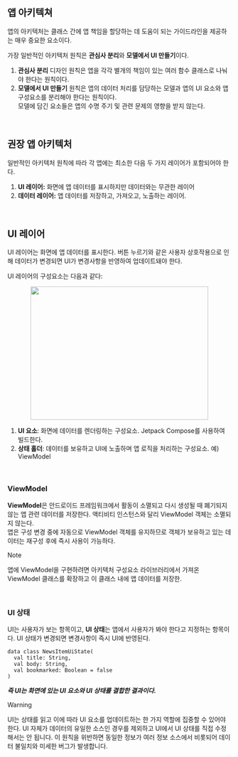 <p>
<h2>앱 아키텍쳐</h2>
  
앱의 아키텍처는 클래스 간에 앱 책임을 할당하는 데 도움이 되는 가이드라인을 제공하는 매우 중요한 요소이다.  

가장 일반적인 아키텍처 원칙은 **관심사 분리**와 **모델에서 UI 만들기**이다.
1. **관심사 분리** 디자인 원칙은 앱을 각각 별개의 책임이 있는 여러 함수 클래스로 나눠야 한다는 원칙이다.
2. **모델에서 UI 만들기** 원칙은 앱의 데이터 처리를 담당하는 모델과 앱의 UI 요소와 앱 구성요소를 분리해야 한다는 원칙이다.   
   모델에 담긴 요소들은 앱의 수명 주기 및 관련 문제의 영향을 받지 않는다.

<br>

<h2>권장 앱 아키텍처</h2>

일반적인 아키텍처 원칙에 따라 각 앱에는 최소한 다음 두 가지 레이어가 포함되어야 한다.
1. **UI 레이어:** 화면에 앱 데이터를 표시하지만 데이터와는 무관한 레이어
2. **데이터 레이어:** 앱 데이터를 저장하고, 가져오고, 노출하는 레이어.

<br>

<h2>UI 레이어</h2>

UI 레이어는 화면에 앱 데이터를 표시한다. 버튼 누르기와 같은 사용자 상호작용으로 인해 데이터가 변경되면 UI가 변경사항을 반영하여 업데이트돼야 한다.

UI 레이어의 구성요소는 다음과 같다:
<p align="center">
  
<img src = "https://developer.android.com/static/codelabs/basic-android-kotlin-compose-viewmodel-and-state/img/6eaee5b38ec247ae_856.png?hl=ko" width=400, height=300/>

1. **UI 요소**: 화면에 데이터를 렌더링하는 구성요소. Jetpack Compose를 사용하여 빌드한다.
2. **상태 홀더**: 데이터를 보유하고 UI에 노출하며 앱 로직을 처리하는 구성요소. 예) ViewModel
   
</p>

<br>

<h3>ViewModel</h3>

**ViewModel**은 안드로이드 프레임워크에서 활동이 소멸되고 다시 생성될 때 폐기되지 않는 앱 관련 데이터를 저장한다. 액티비티 인스턴스와 달리 ViewModel 객체는 소멸되지 않는다.   
앱은 구성 변경 중에 자동으로 ViewModel 객체를 유지하므로 객체가 보유하고 있는 데이터는 재구성 후에 즉시 사용이 가능하다.

>[!NOTE]
> 앱에 ViewModel을 구현하려면 아키텍처 구성요소 라이브러리에서 가져온 ViewModel 클래스를 확장하고 이 클래스 내에 앱 데이터를 저장한.

<br>

<h3>UI 상태</h3>

UI는 사용자가 보는 항목이고, **UI 상태**는 앱에서 사용자가 봐야 한다고 지정하는 항목이다. UI 상태가 변경되면 변경사항이 즉시 UI에 반영된다.
```
data class NewsItemUiState(
  val title: String,
  val body: String,
  val bookmarked: Boolean = false
)
```

***즉 UI는 화면에 있는 UI 요소와 UI 상태를 결합한 결과이다.***

>[!WARNING]
> UI는 상태를 읽고 이에 따라 UI 요소를 업데이트하는 한 가지 역할에 집중할 수 있어야 한다.
> UI 자체가 데이터의 유일한 소스인 경우를 제외하고 UI에서 UI 상태를 직접 수정해서는 안 됩니다.
> 이 원칙을 위반하면 동일한 정보가 여러 정보 소스에서 비롯되어 데이터 불일치와 미세한 버그가 발생합니다.

</p>
